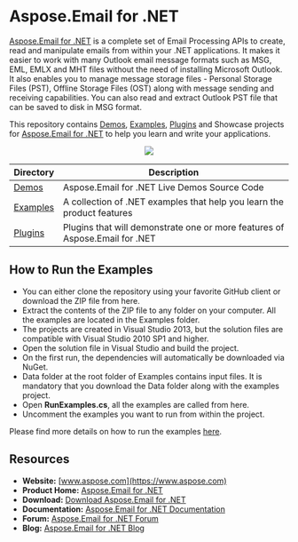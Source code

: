 # Aspose.Email for .NET

[Aspose.Email for .NET](https://products.aspose.com/email/net) is a complete set of Email Processing APIs to create, read and manipulate emails from within your .NET applications. It makes it easier to work with many Outlook email message formats such as MSG, EML, EMLX and MHT files without the need of installing Microsoft Outlook. It also enables you to manage message storage files - Personal Storage Files (PST), Offline Storage Files (OST) along with message sending and receiving capabilities. You can also read and extract Outlook PST file that can be saved to disk in MSG format.

This repository contains [Demos](Demos), [Examples](Examples), [Plugins](Plugins) and Showcase projects for [Aspose.Email for .NET](https://products.aspose.com/email/net) to help you learn and write your applications.

<p align="center">
<a title="Download complete Aspose.Email for .NET source code" href="https://github.com/aspose-email/Aspose.Email-for-.NET/archive/master.zip">
	<img src="https://raw.github.com/AsposeExamples/java-examples-dashboard/master/images/downloadZip-Button-Large.png" />
  </a>
</p>

Directory | Description
--------- | -----------
[Demos](Demos)  | Aspose.Email for .NET Live Demos Source Code
[Examples](Examples)  | A collection of .NET examples that help you learn the product features
[Plugins](Plugins)  | Plugins that will demonstrate one or more features of Aspose.Email for .NET

## How to Run the Examples

* You can either clone the repository using your favorite GitHub client or download the ZIP file from here.
* Extract the contents of the ZIP file to any folder on your computer. All the examples are located in the Examples folder.
* The projects are created in Visual Studio 2013, but the solution files are compatible with Visual Studio 2010 SP1 and higher.
* Open the solution file in Visual Studio and build the project.
* On the first run, the dependencies will automatically be downloaded via NuGet.
* Data folder at the root folder of Examples contains input files. It is mandatory that you download the Data folder along with the examples project.
* Open **RunExamples.cs**, all the examples are called from here.
* Uncomment the examples you want to run from within the project.

Please find more details on how to run the examples [here](https://docs.aspose.com/display/emailnet/How+to+Run+the+Examples).

## Resources

* **Website:** [www.aspose.com](https://www.aspose.com)
* **Product Home:** [Aspose.Email for .NET](https://products.aspose.com/email/net)
* **Download:** [Download Aspose.Email for .NET](https://www.nuget.org/packages/Aspose.Email/)
* **Documentation:** [Aspose.Email for .NET Documentation](https://docs.aspose.com/display/emailnet/Home)
* **Forum:** [Aspose.Email for .NET Forum](https://forum.aspose.com/c/email)
* **Blog:** [Aspose.Email for .NET Blog](https://blog.aspose.com/category/email/)
